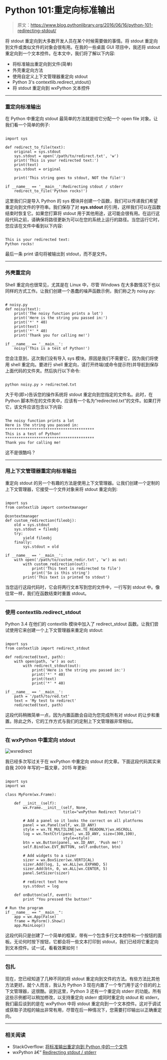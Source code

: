 # Python 101:重定向标准输出

> 原文：<https://www.blog.pythonlibrary.org/2016/06/16/python-101-redirecting-stdout/>

将 stdout 重定向到大多数开发人员在某个时候需要做的事情。将 stdout 重定向到文件或类似文件的对象会很有用。在我的一些桌面 GUI 项目中，我还将 stdout 重定向到一个文本控件。在本文中，我们将了解以下内容:

*   将标准输出重定向到文件(简单)
*   外壳重定向方法
*   使用自定义上下文管理器重定向 stdout
*   Python 3's contextlib.redirect_stdout()
*   将 stdout 重定向到 wxPython 文本控件

* * *

### 重定向标准输出

在 Python 中重定向 stdout 最简单的方法就是给它分配一个 open file 对象。让我们看一个简单的例子:

```

import sys

def redirect_to_file(text):
    original = sys.stdout
    sys.stdout = open('/path/to/redirect.txt', 'w')
    print('This is your redirected text:')
    print(text)
    sys.stdout = original

    print('This string goes to stdout, NOT the file!')

if __name__ == '__main__':Redirecting stdout / stderr
    redirect_to_file('Python rocks!')

```

这里我们只是导入 Python 的 sys 模块并创建一个函数，我们可以传递我们希望重定向到文件的字符串。我们保存了对 **sys.stdout** 的引用，这样我们可以在函数结束时恢复它。如果您打算将 stdout 用于其他用途，这可能会很有用。在运行这段代码之前，请确保将路径更新为可以在您的系统上运行的路径。当您运行它时，您应该在文件中看到以下内容:

```

This is your redirected text:
Python rocks!

```

最后一条 print 语句将被输出到 stdout，而不是文件。

* * *

### 外壳重定向

Shell 重定向也很常见，尤其是在 Linux 中，尽管 Windows 在大多数情况下也以同样的方式工作。让我们创建一个愚蠢的噪声函数示例，我们称之为 noisy.py:

```

# noisy.py
def noisy(text):
    print('The noisy function prints a lot')
    print('Here is the string you passed in:')
    print('*' * 40)
    print(text)
    print('*' * 40)
    print('Thank you for calling me!')

if __name__ == '__main__':
    noisy('This is a test of Python!')

```

您会注意到，这次我们没有导入 sys 模块。原因是我们不需要它，因为我们将使用 shell 重定向。要进行 shell 重定向，请打开终端(或命令提示符)并导航到保存上面代码的文件夹。然后执行以下命令:

```

python noisy.py > redirected.txt

```

大于号(即>)告诉您的操作系统将 stdout 重定向到您指定的文件名。此时，在 Python 脚本所在的文件夹中，应该有一个名为“redirected.txt”的文件。如果打开它，该文件应该包含以下内容:

```

The noisy function prints a lot
Here is the string you passed in:
****************************************
This is a test of Python!
****************************************
Thank you for calling me!

```

这不是很酷吗？

* * *

### 用上下文管理器重定向标准输出

重定向 stdout 的另一个有趣的方法是使用上下文管理器。让我们创建一个定制的上下文管理器，它接受一个文件对象来将 stdout 重定向到:

```

import sys
from contextlib import contextmanager

@contextmanager
def custom_redirection(fileobj):
    old = sys.stdout
    sys.stdout = fileobj
    try:
        yield fileobj
    finally:
        sys.stdout = old

if __name__ == '__main__':
    with open('/path/to/custom_redir.txt', 'w') as out:
        with custom_redirection(out):
            print('This text is redirected to file')
            print('So is this string')
        print('This text is printed to stdout')

```

当您运行这段代码时，它会将两行文本写到您的文件中，一行写到 stdout 中。像往常一样，我们在函数结束时重置 stdout。

* * *

### 使用 contextlib.redirect_stdout

Python 3.4 在他们的 contextlib 模块中加入了 redirect_stdout 函数。让我们尝试使用它来创建一个上下文管理器来重定向 stdout:

```

import sys
from contextlib import redirect_stdout

def redirected(text, path):
    with open(path, 'w') as out:
        with redirect_stdout(out):
            print('Here is the string you passed in:')
            print('*' * 40)
            print(text)
            print('*' * 40)

if __name__ == '__main__':
    path = '/path/to/red.txt'
    text = 'My test to redirect'
    redirected(text, path)

```

这段代码稍微简单一点，因为内置函数会自动为您完成所有对 stdout 的让步和重置。除此之外，它的工作方式与我们的定制上下文管理器非常相似。

* * *

### 在 wxPython 中重定向 stdout

![wxredirect](img/fb64330cad2a824df413f1077b113a3d.png)

我已经多次写过关于在 wxPython 中重定向 stdout 的文章。下面这段代码其实来自我 2009 年写的一篇文章，2015 年更新:

```

import sys
import wx

class MyForm(wx.Frame):

    def __init__(self):
        wx.Frame.__init__(self, None,
                          title="wxPython Redirect Tutorial")

        # Add a panel so it looks the correct on all platforms
        panel = wx.Panel(self, wx.ID_ANY)
        style = wx.TE_MULTILINE|wx.TE_READONLY|wx.HSCROLL
        log = wx.TextCtrl(panel, wx.ID_ANY, size=(300,100),
                          style=style)
        btn = wx.Button(panel, wx.ID_ANY, 'Push me!')
        self.Bind(wx.EVT_BUTTON, self.onButton, btn)

        # Add widgets to a sizer
        sizer = wx.BoxSizer(wx.VERTICAL)
        sizer.Add(log, 1, wx.ALL|wx.EXPAND, 5)
        sizer.Add(btn, 0, wx.ALL|wx.CENTER, 5)
        panel.SetSizer(sizer)

        # redirect text here
        sys.stdout = log

    def onButton(self, event):
        print "You pressed the button!"

# Run the program
if __name__ == "__main__":
    app = wx.App(False)
    frame = MyForm().Show()
    app.MainLoop()

```

这段代码只是创建了一个简单的框架，带有一个包含多行文本控件和一个按钮的面板。无论何时按下按钮，它都会将一些文本打印到 stdout，我们已经将它重定向到文本控件。试一试，看看效果如何！

* * *

### 包扎

现在，您已经知道了几种不同的将 stdout 重定向到文件的方法。有些方法比其他方法更好。就个人而言，我认为 Python 3 现在内置了一个专门用于这个目的的上下文管理器，这很酷。说到这里，Python 3 还有一个重定向 stderr 的功能。所有这些示例都可以稍加修改，以支持重定向 stderr 或同时重定向 stdout 和 stderr。我们最后谈到的是在 wxPython 中将 stdout 重定向到一个文本控件。这对于调试或获取子流程的输出非常有用，尽管在后一种情况下，您需要打印输出以正确重定向。

* * *

### 相关阅读

*   StackOverflow: [将标准输出重定向到 Python 中的一个文件](http://stackoverflow.com/questions/4675728/redirect-stdout-to-a-file-in-python)
*   wxPython â€“ [Redirecting stdout / stderr](https://www.blog.pythonlibrary.org/2009/01/01/wxpython-redirecting-stdout-stderr/)
